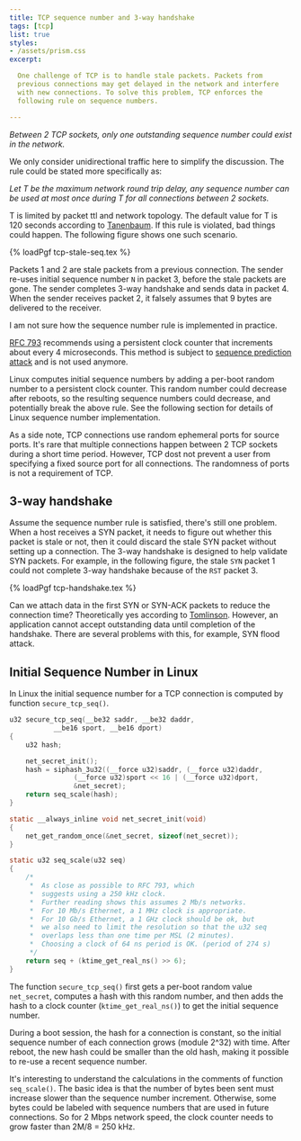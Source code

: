 ```yaml
---
title: TCP sequence number and 3-way handshake
tags: [tcp]
list: true
styles:
- /assets/prism.css
excerpt:

  One challenge of TCP is to handle stale packets. Packets from
  previous connections may get delayed in the network and interfere
  with new connections. To solve this problem, TCP enforces the
  following rule on sequence numbers.

---
```


*Between 2 TCP sockets, only one outstanding sequence number could
exist in the network.*

We only consider unidirectional traffic here to simplify the
discussion.  The rule could be stated more specifically as:

*Let T be the maximum network round trip delay, any sequence number
can be used at most once during T for all connections between 2
sockets.*

T is limited by packet ttl and network topology. The default value for
T is 120 seconds according to [Tanenbaum]. If this rule is violated,
bad things could happen.  The following figure shows one such
scenario.

{% loadPgf tcp-stale-seq.tex %}

Packets 1 and 2 are stale packets from a previous connection.  The
sender re-uses initial sequence number `N` in packet 3, before the
stale packets are gone.  The sender completes 3-way handshake and
sends data in packet 4.  When the sender receives packet 2, it falsely
assumes that 9 bytes are delivered to the receiver.

I am not sure how the sequence number rule is implemented in practice.

[RFC 793] recommends using a persistent clock counter that increments
about every 4 microseconds.  This method is subject to [sequence
prediction attack] and is not used anymore.

Linux computes initial sequence numbers by adding a per-boot random
number to a persistent clock counter.  This random number could
decrease after reboots, so the resulting sequence numbers could
decrease, and potentially break the above rule.  See the following
section for details of Linux sequence number implementation.

As a side note, TCP connections use random ephemeral ports for source
ports.  It's rare that multiple connections happen between 2 TCP
sockets during a short time period.  However, TCP dost not prevent a
user from specifying a fixed source port for all connections.  The
randomness of ports is not a requirement of TCP.

## 3-way handshake

Assume the sequence number rule is satisfied, there's still one
problem.  When a host receives a SYN packet, it needs to figure out
whether this packet is stale or not, then it could discard the stale
SYN packet without setting up a connection.  The 3-way handshake is
designed to help validate SYN packets.  For example, in the following
figure, the stale `SYN` packet 1 could not complete 3-way handshake
because of the `RST` packet 3.

{% loadPgf tcp-handshake.tex %}

Can we attach data in the first SYN or SYN-ACK packets to reduce the
connection time?  Theoretically yes according to [Tomlinson].  However,
an application cannot accept outstanding data until completion of the
handshake.  There are several problems with this, for example, SYN
flood attack.

## Initial Sequence Number in Linux

In Linux the initial sequence number for a TCP connection is computed
by function `secure_tcp_seq()`.

```c
u32 secure_tcp_seq(__be32 saddr, __be32 daddr,
		   __be16 sport, __be16 dport)
{
	u32 hash;

	net_secret_init();
	hash = siphash_3u32((__force u32)saddr, (__force u32)daddr,
			    (__force u32)sport << 16 | (__force u32)dport,
			    &net_secret);
	return seq_scale(hash);
}

static __always_inline void net_secret_init(void)
{
	net_get_random_once(&net_secret, sizeof(net_secret));
}

static u32 seq_scale(u32 seq)
{
	/*
	 *	As close as possible to RFC 793, which
	 *	suggests using a 250 kHz clock.
	 *	Further reading shows this assumes 2 Mb/s networks.
	 *	For 10 Mb/s Ethernet, a 1 MHz clock is appropriate.
	 *	For 10 Gb/s Ethernet, a 1 GHz clock should be ok, but
	 *	we also need to limit the resolution so that the u32 seq
	 *	overlaps less than one time per MSL (2 minutes).
	 *	Choosing a clock of 64 ns period is OK. (period of 274 s)
	 */
	return seq + (ktime_get_real_ns() >> 6);
}
```

The function `secure_tcp_seq()` first gets a per-boot random value
`net_secret`, computes a hash with this random number, and then adds
the hash to a clock counter (`ktime_get_real_ns()`) to get the initial
sequence number.

During a boot session, the hash for a connection is constant, so the
initial sequence number of each connection grows (module 2^32) with
time.  After reboot, the new hash could be smaller than the old hash,
making it possible to re-use a recent sequence number.

It's interesting to understand the calculations in the comments of
function `seq_scale()`.  The basic idea is that the number of bytes
been sent must increase slower than the sequence number increment.
Otherwise, some bytes could be labeled with sequence numbers that are
used in future connections.  So for 2 Mbps network speed, the clock
counter needs to grow faster than 2M/8 = 250 kHz.

[Tanenbaum]: https://www.pearson.com/us/higher-education/program/Tanenbaum-Computer-Networks-5th-Edition/PGM270019.html
[RFC 793]: https://tools.ietf.org/html/rfc793#section-3.3
[sequence prediction attack]: https://en.wikipedia.org/wiki/TCP_sequence_prediction_attack
[Tomlinson]: Tomlin75.pdf
